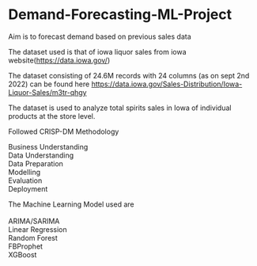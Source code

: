 # Demand-Forecasting-ML-Project

Aim is to forecast demand based on previous sales data

The dataset used is that of iowa liquor sales from iowa website(https://data.iowa.gov/)

The dataset consisting of 24.6M records with 24 columns (as on sept 2nd 2022) can be found here
https://data.iowa.gov/Sales-Distribution/Iowa-Liquor-Sales/m3tr-qhgy

The dataset is used to analyze total spirits sales in Iowa of individual products at the store level.

Followed CRISP-DM Methodology 

Business Understanding </br>
Data Understanding </br>
Data Preparation </br>
Modelling </br>
Evaluation </br>
Deployment </br>

The Machine Learning Model used are</br></br>
ARIMA/SARIMA</br>
Linear Regression</br>
Random Forest</br>
FBProphet</br>
XGBoost
